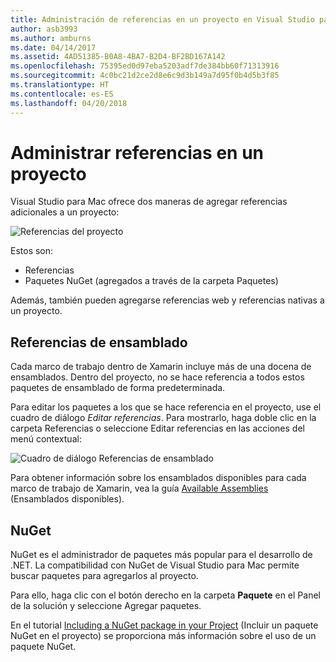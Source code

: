 ```yaml
---
title: Administración de referencias en un proyecto en Visual Studio para Mac
author: asb3993
ms.author: amburns
ms.date: 04/14/2017
ms.assetid: 4AD51385-B0A8-4BA7-B2D4-BF2BD167A142
ms.openlocfilehash: 75395ed0d97eba5203adf7de384bb60f71313916
ms.sourcegitcommit: 4c0bc21d2ce2d8e6c9d3b149a7d95f0b4d5b3f85
ms.translationtype: HT
ms.contentlocale: es-ES
ms.lasthandoff: 04/20/2018
---
```

# <a name="managing-references-in-a-project"></a>Administrar referencias en un proyecto

Visual Studio para Mac ofrece dos maneras de agregar referencias adicionales a un proyecto:

![Referencias del proyecto](media/projects-and-solutions-image10.png)

Estos son:

* Referencias
* Paquetes NuGet (agregados a través de la carpeta Paquetes)

Además, también pueden agregarse referencias web y referencias nativas a un proyecto.

## <a name="assembly-references"></a>Referencias de ensamblado

Cada marco de trabajo dentro de Xamarin incluye más de una docena de ensamblados. Dentro del proyecto, no se hace referencia a todos estos paquetes de ensamblado de forma predeterminada. 

Para editar los paquetes a los que se hace referencia en el proyecto, use el cuadro de diálogo _Editar referencias_. Para mostrarlo, haga doble clic en la carpeta Referencias o seleccione Editar referencias en las acciones del menú contextual:

![Cuadro de diálogo Referencias de ensamblado](media/projects-and-solutions-image11.png)

Para obtener información sobre los ensamblados disponibles para cada marco de trabajo de Xamarin, vea la guía [Available Assemblies](https://developer.xamarin.com/guides/cross-platform/advanced/available-assemblies/) (Ensamblados disponibles).

## <a name="nuget"></a>NuGet

NuGet es el administrador de paquetes más popular para el desarrollo de .NET. La compatibilidad con NuGet de Visual Studio para Mac permite buscar paquetes para agregarlos al proyecto.

Para ello, haga clic con el botón derecho en la carpeta **Paquete** en el Panel de la solución y seleccione Agregar paquetes.

En el tutorial [Including a NuGet package in your Project](~/nuget-walkthrough.md) (Incluir un paquete NuGet en el proyecto) se proporciona más información sobre el uso de un paquete NuGet.
